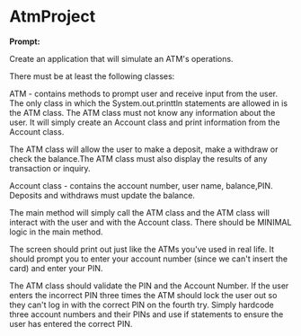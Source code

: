 # AtmProject #

**Prompt:**

Create an application that will simulate an ATM's operations.

There must be at least the following classes:

ATM - contains methods to prompt user and receive input from the user. The only class in which the System.out.printtln statements are allowed in is the ATM class. The ATM class must not know any information about the user. It will simply create an Account class and print information from the Account class.

The ATM class will allow the user to make a deposit, make a withdraw or check the balance.The ATM class must also display the results of any transaction or inquiry.

Account class - contains the account number, user name, balance,PIN. Deposits and withdraws must update the balance.

The main method will simply call the ATM class and the  ATM class will  interact with the user and with the Account class. There should be MINIMAL logic in the main method.

The screen should print out just like the ATMs you've used in real life. It should prompt you to enter your account number (since we can't insert the card) and enter your PIN.

The ATM class should validate the PIN and the Account Number. If the user enters the incorrect PIN three times the ATM should lock the user out so they can't log in with the correct PIN on the fourth try. Simply hardcode three account numbers and their PINs and use if statements to ensure the user has entered the correct PIN.

 
